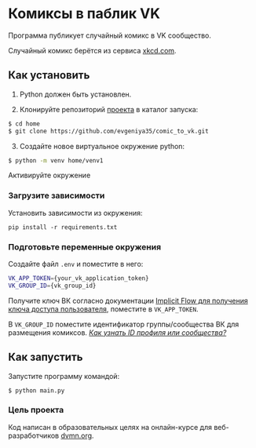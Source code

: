 # Комиксы в паблик VK

Программа публикует случайный комикс в VK сообщество.

Случайный комикс берётся из сервиса [xkcd.com](https://xkcd.com/).

## Как установить

1. Python должен быть установлен. 

2. Клонируйте репозиторий [проекта](https://github.com/evgeniya35/comic_to_vk.git) в каталог запуска:
```bash
$ cd home
$ git clone https://github.com/evgeniya35/comic_to_vk.git
```
3. Создайте новое виртуальное окружение python:
```bash
$ python -m venv home/venv1
```
Активируйте окружение

### Загрузите зависимости
Установить зависимости из окружения:
```
pip install -r requirements.txt
```
### Подготовьте переменные окружения
Создайте файл `.env` и поместите в него:
```bash
VK_APP_TOKEN={your_vk_application_token}
VK_GROUP_ID={vk_group_id}
```
Получите ключ ВК согласно документации [Implicit Flow для получения ключа доступа пользователя](https://vk.com/dev/implicit_flow_user), поместите в `VK_APP_TOKEN`.

В `VK_GROUP_ID` поместите идентификатор группы/сообщества ВК для размещения комиксов.
*[Как узнать ID профиля или сообщества?](https://vk.com/faq18062)*

## Как запустить
Запустите программу командой:
```
$ python main.py
```
### Цель проекта
Код написан в образовательных целях на онлайн-курсе для веб-разработчиков [dvmn.org](https://dvmn.org/).